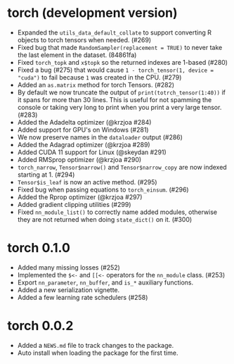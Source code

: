 # torch (development version)

- Expanded the `utils_data_default_collate` to support converting R objects to
  torch tensors when needed. (#269) 
- Fixed bug that made `RandomSampler(replacement = TRUE)` to never take the last
  element in the dataset. (84861fa)
- Fixed `torch_topk` and `x$topk` so the returned indexes are 1-based (#280)
- Fixed a bug (#275) that would cause `1 - torch_tensor(1, device = "cuda")` to 
  fail because `1` was created in the CPU. (#279)
- Added an `as.matrix` method for torch Tensors. (#282)
- By default we now truncate the output of `print(totrch_tensor(1:40))` if it
  spans for more than 30 lines. This is useful for not spamming the console or
  taking very long to print when you print a very large tensor. (#283)
- Added the Adadelta optimizer (@krzjoa #284)
- Added support for GPU's on Windows (#281)
- We now preserve names in the `dataloader` output (#286)
- Added the Adagrad optimizer (@krzjoa #289)
- Added CUDA 11 support for Linux (@skeydan #291)
- Added RMSprop optimizer (@krzjoa #290)
- `torch_narrow`, `Tensor$narrow()` and `Tensor$narrow_copy` are now indexed starting at 1. (#294)
- `Tensor$is_leaf` is now an active method. (#295)
- Fixed bug when passing equations to `torch_einsum`. (#296)
- Added the Rprop optimizer (@krzjoa #297)
- Added gradient clipping utilities (#299)
- Fixed `nn_module_list()` to correctly name added modules, otherwise they are not
  returned when doing `state_dict()` on it. (#300)

# torch 0.1.0

- Added many missing losses (#252)
- Implemented the `$<-` and `[[<-` operators for the `nn_module` class. (#253)
- Export `nn_parameter`, `nn_buffer`, and `is_*` auxiliary functions.
- Added a new serialization vignette.
- Added a few learning rate schedulers (#258)

# torch 0.0.2

* Added a `NEWS.md` file to track changes to the package.
* Auto install when loading the package for the first time.
